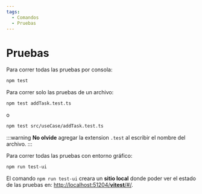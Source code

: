 ```yaml
---
tags:
  - Comandos
  - Pruebas
---
```

# Pruebas

Para correr todas las pruebas por consola: 

```bash
npm test
```

Para correr solo las pruebas de un archivo:

```bash
npm test addTask.test.ts
```
o
```bash
npm test src/useCase/addTask.test.ts
```

:::warning
**No olvide** agregar la extension `.test` al escribir el nombre del archivo.
:::

Para correr todas las pruebas con entorno gráfico: 

```bash
npm run test-ui
```

El comando `npm run test-ui` creara un **sitio local** donde poder ver el estado de las pruebas en: [http://localhost:51204/__vitest__/#/](http://localhost:51204/__vitest__/#/).
